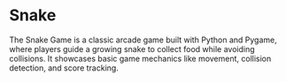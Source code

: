 # Snake
The Snake Game is a classic arcade game built with Python and Pygame, where players guide a growing snake to collect food while avoiding collisions. It showcases basic game mechanics like movement, collision detection, and score tracking.
